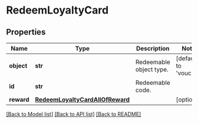 # RedeemLoyaltyCard


## Properties
Name | Type | Description | Notes
------------ | ------------- | ------------- | -------------
**object** | **str** | Redeemable object type. | [default to 'voucher']
**id** | **str** | Redeemable code. | 
**reward** | [**RedeemLoyaltyCardAllOfReward**](RedeemLoyaltyCardAllOfReward.md) |  | [optional] 

[[Back to Model list]](../README.md#documentation-for-models) [[Back to API list]](../README.md#documentation-for-api-endpoints) [[Back to README]](../README.md)


